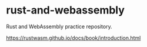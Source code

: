 # rust-and-webassembly

Rust and WebAssembly practice repository.

https://rustwasm.github.io/docs/book/introduction.html
